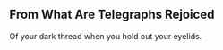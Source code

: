 From What Are Telegraphs Rejoiced
---------------------------------
Of your dark thread when you hold out your eyelids.  

